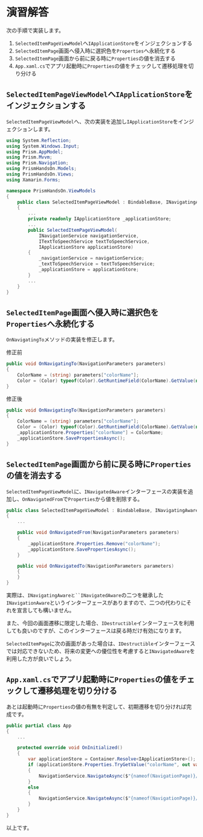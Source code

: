 # 演習解答

次の手順で実装します。

1. `SelectedItemPageViewModel`へ`IApplicationStore`をインジェクションする
1. `SelectedItemPage`画面へ侵入時に選択色を`Properties`へ永続化する  
2. `SelectedItemPage`画面から前に戻る時に`Properties`の値を消去する  
3. `App.xaml.cs`でアプリ起動時に`Properties`の値をチェックして遷移処理を切り分ける

## `SelectedItemPageViewModel`へ`IApplicationStore`をインジェクションする

`SelectedItemPageViewModel`へ、次の実装を追加し`IApplicationStore`をインジェクションします。

```cs
using System.Reflection;
using System.Windows.Input;
using Prism.AppModel;
using Prism.Mvvm;
using Prism.Navigation;
using PrismHandsOn.Models;
using PrismHandsOn.Views;
using Xamarin.Forms;

namespace PrismHandsOn.ViewModels
{
    public class SelectedItemPageViewModel : BindableBase, INavigatingAware
    {
        ...
        private readonly IApplicationStore _applicationStore;
        ...
        public SelectedItemPageViewModel(
            INavigationService navigationService, 
            ITextToSpeechService textToSpeechService, 
            IApplicationStore applicationStore)
        {
            _navigationService = navigationService;
            _textToSpeechService = textToSpeechService;
            _applicationStore = applicationStore;
        }
        ...
    }
}
```

## `SelectedItemPage`画面へ侵入時に選択色を`Properties`へ永続化する

`OnNavigatingTo`メソッドの実装を修正します。

修正前

```cs
public void OnNavigatingTo(NavigationParameters parameters)
{
    ColorName = (string) parameters["colorName"];
    Color = (Color) typeof(Color).GetRuntimeField(ColorName).GetValue(null);
}
```

修正後
```cs
public void OnNavigatingTo(NavigationParameters parameters)
{
    ColorName = (string) parameters["colorName"];
    Color = (Color) typeof(Color).GetRuntimeField(ColorName).GetValue(null);
    _applicationStore.Properties["colorName"] = ColorName;
    _applicationStore.SavePropertiesAsync();
}
```

## `SelectedItemPage`画面から前に戻る時に`Properties`の値を消去する  

`SelectedItemPageViewModel`に、`INavigatedAware`インターフェースの実装を追加し、`OnNavigatedFrom`で`Properties`から値を削除する。

```cs
public class SelectedItemPageViewModel : BindableBase, INavigatingAware, INavigatedAware
{
    ...

    public void OnNavigatedFrom(NavigationParameters parameters)
    {
        _applicationStore.Properties.Remove("colorName");
        _applicationStore.SavePropertiesAsync();
    }

    public void OnNavigatedTo(NavigationParameters parameters)
    {
    }
}
```

実際は、`INavigatingAwareと``INavigatedAware`の二つを継承した`INavigationAware`というインターフェースがありますので、二つの代わりにそれを宣言しても構いません。

また、今回の画面遷移に限定した場合、`IDestructible`インターフェースを利用しても良いのですが、このインターフェースは戻る時だけ有効になります。

`SelectedItemPage`に次の画面があった場合は、`IDestructible`インターフェースでは対応できないため、将来の変更への優位性を考慮すると`INavigatedAware`を利用した方が良いでしょう。

## `App.xaml.cs`でアプリ起動時に`Properties`の値をチェックして遷移処理を切り分ける

あとは起動時に`Properties`の値の有無を判定して、初期遷移を切り分ければ完成です。

```cs
public partial class App
{
    ...

    protected override void OnInitialized()
    {
        var applicationStore = Container.Resolve<IApplicationStore>();
        if (applicationStore.Properties.TryGetValue("colorName", out var color))
        {
            NavigationService.NavigateAsync($"{nameof(NavigationPage)}/{nameof(MainPage)}/{nameof(ColorsPage)}/{nameof(SelectedItemPage)}?colorName={color}");
        }
        else
        {
            NavigationService.NavigateAsync($"{nameof(NavigationPage)}/{nameof(MainPage)}");
        }
    }
}
```

以上です。